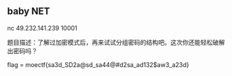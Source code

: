 ## baby NET

nc 49.232.141.239 10001

题目描述：了解过加密模式后，再来试试分组密码的结构吧。这次你还能轻松破解出密码吗？

flag = moectf{sa3d_SD2a@sd_sa44@#d2sa_ad132$aw3_a23d}
